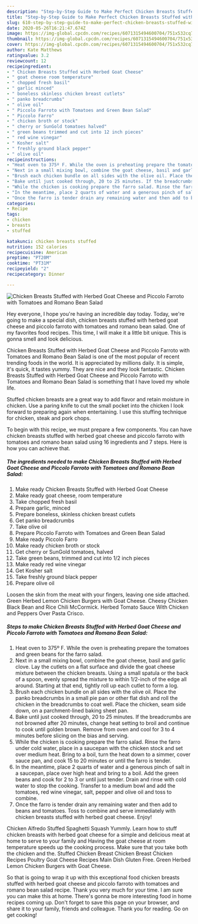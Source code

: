 ```yaml
---
description: "Step-by-Step Guide to Make Perfect Chicken Breasts Stuffed with Herbed Goat Cheese and Piccolo Farroto with Tomatoes and Romano Bean Salad"
title: "Step-by-Step Guide to Make Perfect Chicken Breasts Stuffed with Herbed Goat Cheese and Piccolo Farroto with Tomatoes and Romano Bean Salad"
slug: 610-step-by-step-guide-to-make-perfect-chicken-breasts-stuffed-with-herbed-goat-cheese-and-piccolo-farroto-with-tomatoes-and-romano-bean-salad
date: 2020-05-26T16:21:47.674Z
image: https://img-global.cpcdn.com/recipes/6071315494600704/751x532cq70/chicken-breasts-stuffed-with-herbed-goat-cheese-and-piccolo-farroto-with-tomatoes-and-romano-bean-sa-recipe-main-photo.jpg
thumbnail: https://img-global.cpcdn.com/recipes/6071315494600704/751x532cq70/chicken-breasts-stuffed-with-herbed-goat-cheese-and-piccolo-farroto-with-tomatoes-and-romano-bean-sa-recipe-main-photo.jpg
cover: https://img-global.cpcdn.com/recipes/6071315494600704/751x532cq70/chicken-breasts-stuffed-with-herbed-goat-cheese-and-piccolo-farroto-with-tomatoes-and-romano-bean-sa-recipe-main-photo.jpg
author: Kate Matthews
ratingvalue: 3.2
reviewcount: 12
recipeingredient:
- " Chicken Breasts Stuffed with Herbed Goat Cheese"
- " goat cheese room temperature"
- " chopped fresh basil"
- " garlic minced"
- " boneless skinless chicken breast cutlets"
- " panko breadcrumbs"
- " olive oil"
- " Piccolo Farroto with Tomatoes and Green Bean Salad"
- " Piccolo Farro"
- " chicken broth or stock"
- " cherry or SunGold tomatoes halved"
- " green beans trimmed and cut into 12 inch pieces"
- " red wine vinegar"
- " Kosher salt"
- " freshly ground black pepper"
- " olive oil"
recipeinstructions:
- "Heat oven to 375º F. While the oven is preheating prepare the tomatoes and green beans for the farro salad."
- "Next in a small mixing bowl, combine the goat cheese, basil and garlic clove. Lay the cutlets on a flat surface and divide the goat cheese mixture between the chicken breasts. Using a small spatula or the back of a spoon, evenly spread the mixture to within 1/2-inch of the edge all around. Starting at that end, tightly roll up each cutlet to form a log."
- "Brush each chicken bundle on all sides with the olive oil. Place the panko breadcrumbs in a small pie pan or other flat dish and roll the chicken in the breadcrumbs to coat well. Place the chicken, seam side down, on a parchment-lined baking sheet pan."
- "Bake until just cooked through, 20 to 25 minutes. If the breadcrumbs are not browned after 20 minutes, change heat setting to broil and continue to cook until golden brown. Remove from oven and cool for 3 to 4 minutes before slicing on the bias and serving."
- "While the chicken is cooking prepare the farro salad. Rinse the farro under cold water, place in a saucepan with the chicken stock and set over medium heat. Bring to a boil, turn the heat down to a simmer, cover sauce pan, and cook 15 to 20 minutes or until the farro is tender."
- "In the meantime, place 2 quarts of water and a generous pinch of salt in a saucepan, place over high heat and bring to a boil. Add the green beans and cook for 2 to 3 or until just tender. Drain and rinse with cold water to stop the cooking. Transfer to a medium bowl and add the tomatoes, red wine vinegar, salt, pepper and olive oil and toss to combine."
- "Once the farro is tender drain any remaining water and then add to beans and tomatoes. Toss to combine and serve immediately with chicken breasts stuffed with herbed goat cheese. Enjoy!"
categories:
- Recipe
tags:
- chicken
- breasts
- stuffed

katakunci: chicken breasts stuffed 
nutrition: 152 calories
recipecuisine: American
preptime: "PT20M"
cooktime: "PT31M"
recipeyield: "2"
recipecategory: Dinner

---
```



![Chicken Breasts Stuffed with Herbed Goat Cheese and Piccolo Farroto with Tomatoes and Romano Bean Salad](https://img-global.cpcdn.com/recipes/6071315494600704/751x532cq70/chicken-breasts-stuffed-with-herbed-goat-cheese-and-piccolo-farroto-with-tomatoes-and-romano-bean-sa-recipe-main-photo.jpg)

Hey everyone, I hope you're having an incredible day today. Today, we're going to make a special dish, chicken breasts stuffed with herbed goat cheese and piccolo farroto with tomatoes and romano bean salad. One of my favorites food recipes. This time, I will make it a little bit unique. This is gonna smell and look delicious.

Chicken Breasts Stuffed with Herbed Goat Cheese and Piccolo Farroto with Tomatoes and Romano Bean Salad is one of the most popular of recent trending foods in the world. It is appreciated by millions daily. It is simple, it's quick, it tastes yummy. They are nice and they look fantastic. Chicken Breasts Stuffed with Herbed Goat Cheese and Piccolo Farroto with Tomatoes and Romano Bean Salad is something that I have loved my whole life.

Stuffed chicken breasts are a great way to add flavor and retain moisture in chicken. Use a paring knife to cut the small pocket into the chicken I look forward to preparing again when entertaining. I use this stuffing technique for chicken, steak and pork chops.


To begin with this recipe, we must prepare a few components. You can have chicken breasts stuffed with herbed goat cheese and piccolo farroto with tomatoes and romano bean salad using 16 ingredients and 7 steps. Here is how you can achieve that.

<!--inarticleads1-->

##### The ingredients needed to make Chicken Breasts Stuffed with Herbed Goat Cheese and Piccolo Farroto with Tomatoes and Romano Bean Salad:

1. Make ready  Chicken Breasts Stuffed with Herbed Goat Cheese
1. Make ready  goat cheese, room temperature
1. Take  chopped fresh basil
1. Prepare  garlic, minced
1. Prepare  boneless, skinless chicken breast cutlets
1. Get  panko breadcrumbs
1. Take  olive oil
1. Prepare  Piccolo Farroto with Tomatoes and Green Bean Salad
1. Make ready  Piccolo Farro
1. Make ready  chicken broth or stock
1. Get  cherry or SunGold tomatoes, halved
1. Take  green beans, trimmed and cut into 1/2 inch pieces
1. Make ready  red wine vinegar
1. Get  Kosher salt
1. Take  freshly ground black pepper
1. Prepare  olive oil


Loosen the skin from the meat with your fingers, leaving one side attached. Green Herbed Lemon Chicken Burgers with Goat Cheese. Cheesy Chicken Black Bean and Rice Chili McCormick. Herbed Tomato Sauce With Chicken and Peppers Over Pasta Crisco. 

<!--inarticleads2-->

##### Steps to make Chicken Breasts Stuffed with Herbed Goat Cheese and Piccolo Farroto with Tomatoes and Romano Bean Salad:

1. Heat oven to 375º F. While the oven is preheating prepare the tomatoes and green beans for the farro salad.
1. Next in a small mixing bowl, combine the goat cheese, basil and garlic clove. Lay the cutlets on a flat surface and divide the goat cheese mixture between the chicken breasts. Using a small spatula or the back of a spoon, evenly spread the mixture to within 1/2-inch of the edge all around. Starting at that end, tightly roll up each cutlet to form a log.
1. Brush each chicken bundle on all sides with the olive oil. Place the panko breadcrumbs in a small pie pan or other flat dish and roll the chicken in the breadcrumbs to coat well. Place the chicken, seam side down, on a parchment-lined baking sheet pan.
1. Bake until just cooked through, 20 to 25 minutes. If the breadcrumbs are not browned after 20 minutes, change heat setting to broil and continue to cook until golden brown. Remove from oven and cool for 3 to 4 minutes before slicing on the bias and serving.
1. While the chicken is cooking prepare the farro salad. Rinse the farro under cold water, place in a saucepan with the chicken stock and set over medium heat. Bring to a boil, turn the heat down to a simmer, cover sauce pan, and cook 15 to 20 minutes or until the farro is tender.
1. In the meantime, place 2 quarts of water and a generous pinch of salt in a saucepan, place over high heat and bring to a boil. Add the green beans and cook for 2 to 3 or until just tender. Drain and rinse with cold water to stop the cooking. Transfer to a medium bowl and add the tomatoes, red wine vinegar, salt, pepper and olive oil and toss to combine.
1. Once the farro is tender drain any remaining water and then add to beans and tomatoes. Toss to combine and serve immediately with chicken breasts stuffed with herbed goat cheese. Enjoy!


Chicken Alfredo Stuffed Spaghetti Squash Yummly. Learn how to stuff chicken breasts with herbed goat cheese for a simple and delicious meat at home to serve to your family and Having the goat cheese at room temperature speeds up the cooking process. Make sure that you take both the chicken and the. Stuffed Chicken Breast Chicken Breast Chicken Recipes Poultry Goat Cheese Recipes Main Dish Gluten Free. Green Herbed Lemon Chicken Burgers with Goat Cheese. 

So that is going to wrap it up with this exceptional food chicken breasts stuffed with herbed goat cheese and piccolo farroto with tomatoes and romano bean salad recipe. Thank you very much for your time. I am sure you can make this at home. There's gonna be more interesting food in home recipes coming up. Don't forget to save this page on your browser, and share it to your family, friends and colleague. Thank you for reading. Go on get cooking!
